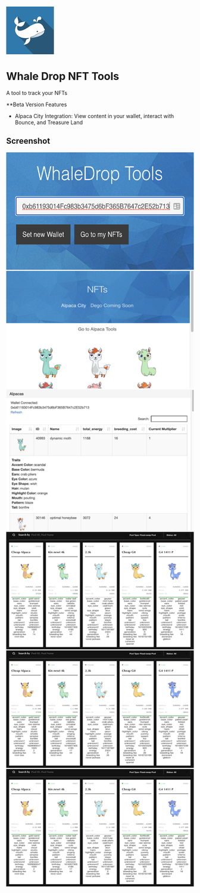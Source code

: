 <a target="_blank" href="#">![Try it now in CWS](assets/whalelogo.png "Link to webstore coming soon")</a>


# Whale Drop NFT Tools

A tool to track your NFTs

**Beta Version Features
- Alpaca City Integration: View content in your wallet, interact with Bounce, and Treasure Land



     
## Screenshot
![screenshot](/screenshots/wd-adjust1.png)
![screenshot](/screenshots/wd-adjust2.png)
![screenshot](/screenshots/wd4.png)
![screenshot](/screenshots/wd6.png)
![screenshot](/screenshots/wd6.png)
![screenshot](/screenshots/wd6.png)

